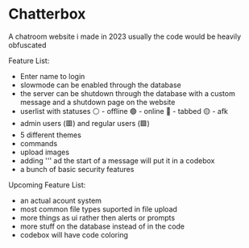# Chatterbox
A chatroom website i made in 2023 usually the code would be heavily obfuscated


Feature List:
- Enter name to login
- slowmode can be enabled through the database
- the server can be shutdown through the database with a custom message and a shutdown page on the website
- userlist with statuses ⚪ - offline 🟢 - online 🔵 - tabbed 🟡 - afk
- admin users (🟥) and regular users (🟩)
- 5 different themes
- commands
- upload images
- adding ''' ad the start of a message will put it in a codebox
- a bunch of basic security features

Upcoming Feature List:
- an actual acount system
- most common file types suported in file upload
- more things as ui rather then alerts or prompts
- more stuff on the database instead of in the code
- codebox will have code coloring

